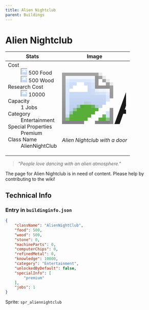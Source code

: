 ```yaml
---
title: Alien Nightclub
parent: Buildings
---
```

# Alien Nightclub

[//]: # (Pre-generated content)
<table><thead><tr><th>Stats</th><th>Image</th></tr></thead><tbody><tr><td><dl><dt>Cost</dt><dd><div class="resource-icon"><img style="object-position: -1009px -533px;" src="https://tfe2-wiki.github.io/assets/sprites.png"></div> 500 Food<br><div class="resource-icon"><img style="object-position: -637px -751px;" src="https://tfe2-wiki.github.io/assets/sprites.png"></div> 500 Wood</dd><dt>Research Cost</dt><dd><div class="resource-icon"><img style="object-position: -268px -522px;" src="https://tfe2-wiki.github.io/assets/sprites.png"></div> 10000</dd><dt>Capacity</dt><dd>1 Jobs</dd><dt>Category</dt><dd>Entertainment</dd><dt>Special Properties</dt><dd>Premium</dd><dt>Class Name</dt><dd>AlienNightClub</dd></dl></td><td><style>.building-image {width: 200px;height: 200px;overflow: hidden;position: relative;}.building-image img {image-rendering: pixelated;object-fit: none;transform: scale(10);transform-origin: left top;position: absolute;left: 0;top: 0;}.resource-image {width: 200px;height: 200px;overflow: hidden;position: relative;}.resource-image img {image-rendering: pixelated;object-fit: none;transform: scale(20);transform-origin: left top;position: absolute;left: 0;top: 0;}.building-icon {width: 20px;height: 20px;overflow: hidden;position: relative;display: inline-block;}.building-icon img {image-rendering: pixelated;object-fit: none;transform: scale(1);transform-origin: left top;position: absolute;left: 0;top: 0;}.resource-icon {width: 20px;height: 20px;overflow: hidden;position: relative;display: inline-block;}.resource-icon img {image-rendering: pixelated;object-fit: none;transform: scale(2);transform-origin: left top;position: absolute;left: 0;top: 0;}</style><div class="building-image"><img style="object-position: -378px -146px;" src="https://tfe2-wiki.github.io/assets/sprites.png" alt="Alien Nightclub Back"><img style="object-position: -356px -146px;" src="https://tfe2-wiki.github.io/assets/sprites.png" alt="Alien Nightclub"></div><i>Alien Nightclub with a door</i></td></tr></tbody></table><blockquote><i>"People love dancing with an alien atmosphere."</i></blockquote>

The page for Alien Nightclub is in need of content. Please help by contributing to the wiki!

## Technical Info
### Entry in `buildinginfo.json`

```json
{
    "className": "AlienNightClub",
    "food": 500,
    "wood": 500,
    "stone": 0,
    "machineParts": 0,
    "computerChips": 0,
    "refinedMetal": 0,
    "knowledge": 10000,
    "category": "Entertainment",
    "unlockedByDefault": false,
    "specialInfo": [
        "premium"
    ],
    "jobs": 1
}
```

Sprite: `spr_aliennightclub`

